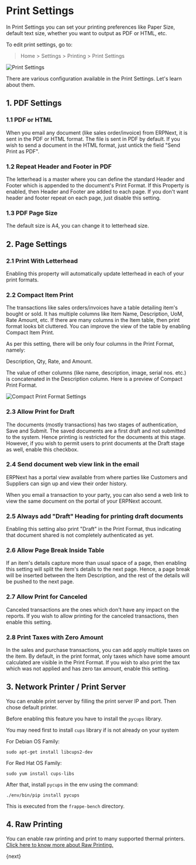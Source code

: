 <!-- add-breadcrumbs -->
# Print Settings

In Print Settings you can set your printing preferences like Paper Size, default text size, whether you want to output as PDF or HTML, etc.

To edit print settings, go to:
> Home > Settings > Printing > Print Settings

<img class="screenshot" alt="Print Settings" src="{{docs_base_url}}/assets/img/setup/print/print-settings.png">

There are various configuration available in the Print Settings. Let's learn about them.

## 1. PDF Settings

### 1.1 PDF or HTML

When you email any document (like sales order/invoice) from ERPNext, it is sent in the PDF or HTML format. The file is sent in PDF by default. If you wish to send a document in the HTML format, just untick the field "Send Print as PDF".

### 1.2 Repeat Header and Footer in PDF

The letterhead is a master where you can define the standard Header and Footer which is appended to the document's Print Format. If this Property is enabled, then Header and Footer are added to each page. If you don't want header and footer repeat on each page, just disable this setting.

### 1.3 PDF Page Size
The default size is A4, you can change it to letterhead size.

## 2. Page Settings

### 2.1 Print With Letterhead

Enabling this property will automatically update letterhead in each of your print formats.

### 2.2 Compact Item Print

The transactions like sales orders/invoices have a table detailing item's bought or sold. It has multiple columns like Item Name, Description, UoM, Rate Amount, etc. If there are many columns in the Item table, then print format looks bit cluttered. You can improve the view of the table by enabling Compact Item Print. 

As per this setting, there will be only four columns in the Print Format, namely:

Description, Qty, Rate, and Amount.

The value of other columns (like name, description, image, serial nos. etc.) is concatenated in the Description column. Here is a preview of Compact Print Format.

<img class="screenshot" alt="Compact Print Format Settings" src="{{docs_base_url}}/assets/img/setup/print/compact-print.png">

### 2.3 Allow Print for Draft

The documents (mostly transactions) has two stages of authentication, Save and Submit. The saved documents are a first draft and not submitted to the system. Hence printing is restricted for the documents at this stage. However, if you wish to permit users to print documents at the Draft stage as well, enable this checkbox.

### 2.4 Send document web view link in the email

ERPNext has a portal view available from where parties like Customers and Suppliers can sign up and view their order history.

When you email a transaction to your party, you can also send a web link to view the same document on the portal of your ERPNext account.

### 2.5 Always add "Draft" Heading for printing draft documents

Enabling this setting also print "Draft" in the Print Format, thus indicating that document shared is not completely authenticated as yet.

### 2.6 Allow Page Break Inside Table

If an item's details capture more than usual space of a page, then enabling this setting will split the item's details to the next page. Hence, a page break will be inserted between the Item Description, and the rest of the details will be pushed to the next page.

### 2.7 Allow Print for Canceled

Canceled transactions are the ones which don't have any impact on the reports. If you wish to allow printing for the canceled transactions, then enable this setting.

### 2.8 Print Taxes with Zero Amount

In the sales and purchase transactions, you can add apply multiple taxes on the item. By default, in the print format, only taxes which have some amount calculated are visible in the Print Format. If you wish to also print the tax which was not applied and has zero tax amount, enable this setting.

## 3. Network Printer / Print Server

You can enable print server by filling the print server IP and port. Then chose default printer.

Before enabling this feature you have to install the `pycups` library.

You may need first to install `cups` library if is not already on your system

For Debian OS Family:

`sudo apt-get install libcups2-dev`

For Red Hat OS Family:

`sudo yum install cups-libs`

After that, install `pycups` in the env using the command:

`./env/bin/pip install pycups`

This is executed from the `frappe-bench` directory.

## 4. Raw Printing

You can enable raw printing and print to many supported thermal printers. [Click here to know more about Raw Printing.](/docs/user/manual/en/setting-up/print/raw-printing)

{next}
